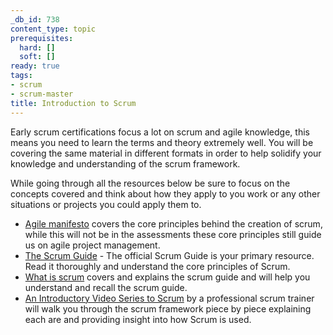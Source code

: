 ```yaml
---
_db_id: 738
content_type: topic
prerequisites:
  hard: []
  soft: []
ready: true
tags:
- scrum
- scrum-master
title: Introduction to Scrum
---
```


Early scrum certifications focus a lot on scrum and agile knowledge, this means you need to learn the terms and theory extremely well. You will be covering the same material in different formats in order to help solidify your knowledge and understanding of the scrum framework.

While going through all the resources below be sure to focus on the concepts covered and think about how they apply to you work or any other situations or projects you could apply them to.

- [Agile manifesto](https://agilemanifesto.org/) covers the core principles behind the creation of scrum, while this will not be in the assessments these core principles still guide us on agile project management.
- [The Scrum Guide](https://scrumguides.org/scrum-guide.html) - The official Scrum Guide is your primary resource. Read it thoroughly and understand the core principles of Scrum. 
- [What is scrum](https://www.scrum.org/resources/what-is-scrum) covers and explains the scrum guide and will help you understand and recall the scrum guide.
- [An Introductory Video Series to Scrum](https://www.scrum.org/resources/introductory-video-series-scrum) by a professional scrum trainer will walk you through the scrum framework piece by piece explaining each are and providing insight into how Scrum is used.

